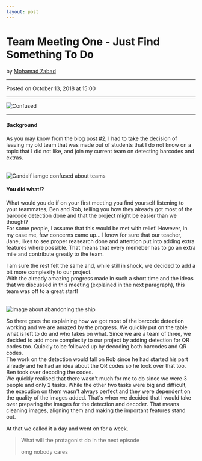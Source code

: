 ```yaml
---
layout: post
---
```


<!-- Page Content -->
<div class="container">
    <div class="row">
        <!-- Post Content Column -->
        <div class="col-lg-12">
            <!-- Title -->
            <h1 class="mt-4">Team Meeting One - Just Find Something To Do</h1>
            <!-- Author -->
            <p class="lead">
            by
            <a href="#">Mohamad Zabad</a>
            </p>
            <hr>
            <!-- Date/Time -->
            <p>Posted on October 13, 2018 at 15:00</p>
            <hr>
            <!-- Preview Image -->
            <img class="img-fluid rounded" src="{{ "/assets/surprise.png" | prepend: site.baseurl }}" alt="Confused">
            <hr>
            <!-- Post Content -->
            <h4>Background</h4>
            <p>As you may know from the blog <a href="{{ "/2018/10/12/team-what.html" | prepend: site.baseurl }}">post #2</a>, I had to take the decision of leaving my old team that was made out of students that I do not know on a topic that I did not like, and join my current team on detecting barcodes and extras.</p><br>
            <img class="img-fluid rounded" src="{{ "/assets/confused-math.png" | prepend: site.baseurl }}" alt="Gandalf iamge confused about teams"><br>
            <h4>You did what!?</h4>
            <p>What would you do if on your first meeting you find yourself listening to your teammates, Ben and Rob, telling you how they already got most of the barcode detection done and that the project might be easier than we thought?<br> For some people, I assume that this would be met with relief. However, in my case me, few concerns came up... I know for sure that our teacher, Jane, likes to see proper reasearch done and attention put into adding extra features where possible. That means that every memeber has to go an extra mile and contribute greatly to the team.</p>
            <p>I am sure the rest felt the same and, while still in shock, we decided to add a bit more complexity to our project.<br>With the already amazing progress made in such a short time and the ideas that we discussed in this meeting (explained in the next paragraph), this team was off to a great start!</p><br>
            <img class="img-fluid rounded" src="{{ "/assets/woah.png" | prepend: site.baseurl }}" alt="Image about abandoning the ship"><br>
            <p>So there goes the explaining how we got most of the barcode detection working and we are amazed by the progress. We quickly put on the table what is left to do and who takes on what. Since we are a team of three, we decided to add more complexity to our project by adding detection for QR codes too. Quickly to be followed up by decoding both barcodes and QR codes.<br>The work on the detection would fall on Rob since he had started his part already and he had an idea about the QR codes so he took over that too. Ben took over decoding the codes.<br>We quickly realised that there wasn't much for me to do since we were 3 people and only 2 tasks. While the other two tasks were big and difficult, the execution on them wasn't always perfect and they were dependent on the quality of the images added. That's when we decided that I would take over preparing the images for the detection and decoder. That means cleaning images, aligning them and making the important features stand out.</p>
            <p>At that we called it a day and went on for a week.</p>
            <blockquote class="blockquote">
                <p class="mb-0">What will the protagonist do in the next episode</p>
                <footer class="blockquote-footer">omg nobody cares
                    <cite title="Source Title"></cite>
                </footer>
            </blockquote>
        </div>
    </div>
    <!-- /.row -->
</div>
<!-- /.container -->



